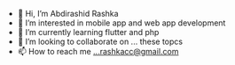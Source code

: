- 👋 Hi, I’m Abdirashid Rashka
- 👀 I’m interested in mobile app and web app development
- 🌱 I’m currently learning flutter and php
- 💞️ I’m looking to collaborate on ... these topcs
- 📫 How to reach me ...rashkacc@gmail.com

<!---
rashkaccf/rashkaccf is a ✨ special ✨ repository because its `README.md` (this file) appears on your GitHub profile.
You can click the Preview link to take a look at your changes.
--->
